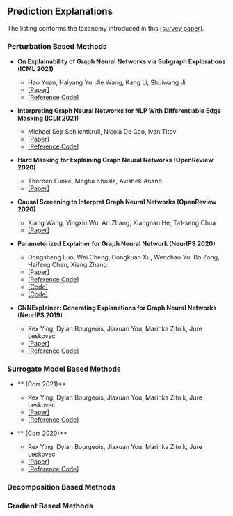 ## Prediction Explanations

The listing conforms the taxonomy introduced in this [[survey paper]](https://arxiv.org/abs/2012.15445).

### Perturbation Based Methods

- **On Explainability of Graph Neural Networks via Subgraph Explorations (ICML 2021)**
  - Hao Yuan, Haiyang Yu, Jie Wang, Kang Li, Shuiwang Ji
  - [[Paper]](https://arxiv.org/abs/2102.05152)
  - [[Reference Code]](https://github.com/divelab/DIG)

- **Interpreting Graph Neural Networks for NLP With Differentiable Edge Masking (ICLR 2021)**
  - Michael Sejr Schlichtkrull, Nicola De Cao, Ivan Titov
  - [[Paper]](https://openreview.net/forum?id=WznmQa42ZAx)
  - [[Reference Code]](https://github.com/MichSchli/GraphMask)

- **Hard Masking for Explaining Graph Neural Networks (OpenReview 2020)**
  - Thorben Funke, Megha Khosla, Avishek Anand
  - [[Paper]](https://openreview.net/pdf?id=uDN8pRAdsoC)

- **Causal Screening to Interpret Graph Neural Networks (OpenReview 2020)**
  - Xiang Wang, Yingxin Wu, An Zhang, Xiangnan He, Tat-seng Chua
  - [[Paper]](https://openreview.net/forum?id=nzKv5vxZfge)

- **Parameterized Explainer for Graph Neural Network (NeurIPS 2020)**
  - Dongsheng Luo, Wei Cheng, Dongkuan Xu, Wenchao Yu, Bo Zong, Haifeng Chen, Xiang Zhang
  - [[Paper]](https://arxiv.org/abs/2011.04573)
  - [[Reference Code]](https://github.com/flyingdoog/PGExplainer)
  - [[Code]](https://github.com/LarsHoldijk/RE-ParameterizedExplainerForGraphNeuralNetworks)
  - [[Code]](https://openreview.net/attachment?id=tt04glo-VrT&name=supplementary_material)

- **GNNExplainer: Generating Explanations for Graph Neural Networks (NeurIPS 2019)**
  - Rex Ying, Dylan Bourgeois, Jiaxuan You, Marinka Zitnik, Jure Leskovec
  - [[Paper]](https://arxiv.org/abs/1903.03894)
  - [[Reference Code]](https://github.com/RexYing/gnn-model-explainer)

### Surrogate Model Based Methods

- ** (Corr 2021)**
  - Rex Ying, Dylan Bourgeois, Jiaxuan You, Marinka Zitnik, Jure Leskovec
  - [[Paper]](https://arxiv.org/abs/1903.03894)
  - [[Reference Code]](https://github.com/RexYing/gnn-model-explainer)

- ** (Corr 2020)**
  - Rex Ying, Dylan Bourgeois, Jiaxuan You, Marinka Zitnik, Jure Leskovec
  - [[Paper]](https://arxiv.org/abs/1903.03894)
  - [[Reference Code]](https://github.com/RexYing/gnn-model-explainer)

### Decomposition Based Methods

### Gradient Based Methods
